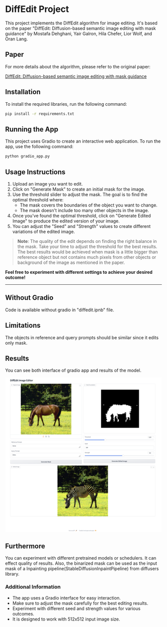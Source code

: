 # DiffEdit Project

This project implements the DiffEdit algorithm for image editing. It's based on the paper "DiffEdit: Diffusion-based semantic image editing with mask guidance" by Mostafa Dehghani, Yair Galron, Hila Chefer, Lior Wolf, and Oran Lang.

## Paper

For more details about the algorithm, please refer to the original paper:

[DiffEdit: Diffusion-based semantic image editing with mask guidance](https://arxiv.org/abs/2210.11427)

## Installation

To install the required libraries, run the following command:

```bash
pip install -r requirements.txt
```

## Running the App

This project uses Gradio to create an interactive web application. To run the app, use the following command:

```bash
python gradio_app.py
```

## Usage Instructions

1. Upload an image you want to edit.
2. Click on "Generate Mask" to create an initial mask for the image.
3. Use the threshold slider to adjust the mask. The goal is to find the optimal threshold where:
   - The mask covers the boundaries of the object you want to change.
   - The mask doesn't include too many other objects in the image.
4. Once you've found the optimal threshold, click on "Generate Edited Image" to produce the edited version of your image.
5. You can adjust the "Seed" and "Strength" values to create different variations of the edited image.

> **Note**: The quality of the edit depends on finding the right balance in the mask. Take your time to adjust the threshold for the best results. The best results would be achieved when mask is a little bigger than reference object but not contains much pixels from other objects or background of the image as mentioned in the paper.

**Feel free to experiment with different settings to achieve your desired outcome!**

---

## Without Gradio
Code is available without gradio in "diffedit.ipnb" file. 

## Limitations
The objects in reference and query prompts should be similar since it edits only mask. 

## Results
You can see both interface of gradio app and results of the model.

![](https://github.com/a-caycioglu/diffedit/blob/main/results-on-gradio.png?raw=true&width=100)

## Furthermore
You can experiment with different pretrained models or schedulers. It can effect quality of results. Also, the binarized mask can be used as the input mask of a Inpainting pipeline(StableDiffusionInpaintPipeline) from diffusers library.

### Additional Information

- The app uses a Gradio interface for easy interaction.
- Make sure to adjust the mask carefully for the best editing results.
- Experiment with different seed and strength values for various outcomes.
- It is designed to work with 512x512 input image size.

